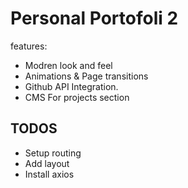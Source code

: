 # Personal Portofoli 2
features:
- Modren look and feel
- Animations & Page transitions
- Github API Integration.
- CMS For projects section

## TODOS
- Setup routing
- Add layout
- Install axios
